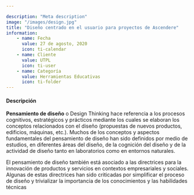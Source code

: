 ```yaml
---

description: "Meta description"
image: "/images/design.jpg"
title: "Diseño centrado en el usuario para proyectos de Ascendere"
information:
    - name: Fecha
      value: 27 de agosto, 2020
      icon: ti-calendar
    - name: Cliente
      value: UTPL
      icon: ti-user
    - name: Categoría
      value: Herramientas Educativas
      icon: ti-folder
---
```


#### Descripción

**Pensamiento de diseño** o Design Thinking hace referencia a los procesos cognitivos, estratégicos y prácticos mediante los cuales se elaboran los conceptos relacionados con el diseño (propuestas de nuevos productos, edificios, máquinas, etc.). Muchos de los conceptos y aspectos fundamentales del pensamiento de diseño han sido definidos por medio de estudios, en diferentes áreas del diseño, de la cognición del diseño y de la actividad de diseño tanto en laboratorios como en entornos naturales.

El pensamiento de diseño también está asociado a las directrices para la innovación de productos y servicios en contextos empresariales y sociales.​ Algunas de estas directrices han sido criticadas por simplificar el proceso de diseño y trivializar la importancia de los conocimientos y las habilidades técnicas